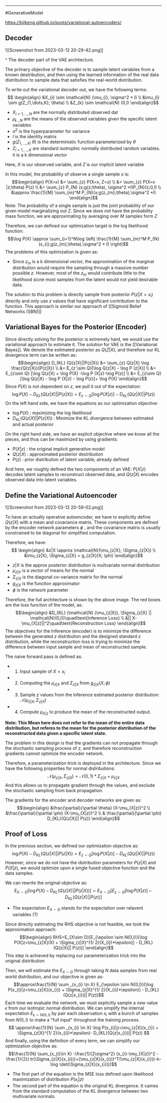 ------
#GenerativeModel 

https://bjlkeng.github.io/posts/variational-autoencoders/

## Decoder 

![[Screenshot from 2023-03-12 20-29-42.png]]

^ The decoder part of the VAE architecture.

The primary objective of the decoder is to sample latent variables from a known destribution, and then using the learned information of the real data distribution to sample data that satisfies the real-world distribution.

To write out the variational decoder out, we have the following terms:$$
\begin{align}
&X_{i} \sim \mathcal{N} (\mu_{i}, \sigma^2 * I) \\
&\mu_{i} \sim g(Z_{1,\dots,K}; \theta) \\
&Z_{k} \sim \mathcal{N} (0,I)
\end{align}$$
- $X_{i=1,\dots,N}$ are the normally distributed observed dat
- $\mu_{\mathbf{i}..,N}$ are the means of the observed variables given the specific latent variables
- $\sigma^2$ is the hyperparameter for variance
- $I$ is the identity matrix
- $g(Z_{1,\dots,K};\theta)$ is the deterministic function parameterized by $\theta$ 
- $Z_{i=1,\dots,K}$ are standard isotrophic normally distributed random variables. it is a k dimensional vector

Here, $X$ is our observed variable, and $Z$ is our implicit latent variable

In this model, the probability of observe a single sample $x$ is:
$$\begin{align}
P(X=x) &= \sum_{z} P(X=x, Z=z) \\
&= \sum_{z} P(X=x |z;\theta) P(z) \\
&= \sum_{z} P_{N} (x;g(z;\theta), \sigma^2 *I)P_{N}(z;0,I) \\
&\approx \frac{1}{M} \sum_{m}^M P_{N}(x;g(z_{m};\theta),\sigma^2 *I)
\end{align}$$
Note: The probability of a single sample is just the joint probability of our given model marginalizing out $Z$. Since we does not have the probability mass function, we are approximating by averaging over $M$ samples form $Z$

Therefore, we can defined our optimization target is the log likelihood function:
$$\log P(X) \approx \sum_{i=1}^N\log \left( \frac{1}{M} \sum_{m}^M P_{N}(x_{i};g(z_{m};\theta),\sigma^2 * I) \right)$$
The problems of this optimization is given as:

- Since $z_{m}$ is a k dimensional vector, the approximation of the marginal distribution would require the sampling through a massive number possible $z$. However, most of the $z_m$ would contribute little to the likelihood sicne most samples from the latent would not yield desirable data.

The solution to this problem is directly sample from posterior $P(z|X=x_{i})$ directly and only use $z$ values that have significant contribution to the function. This approach is similar our approach of [[Sigmoid Belief Networks (SBN)]] 

## Variational Bayes for the Posterior (Encoder)

Since directly solving for the posterior is extremely hard, we would use the variational approach to estimate it. The solution for VAE is the [[Variational Bayes]]. We denote the estimated posterior as $Q(Z|X)$, and therefore our KL divergence term can be written as:
$$\begin{align}
D_{KL} (Q(z|X)||P(z|X)) &= \sum_{z} Q(z|X) \log \frac{Q(z|X)}{P(z|X)} \\
&= E_{z \sim Q}[\log Q(z|X) - \log P (z|X)] \\
&= E_{z\sim Q} [\log Q(z|X) + \log P(X) -\log P (X|z)-\log P(z)] \\
&= E_{z\sim Q} [\log Q(z|X) - \log P (X|z) - \log P(z)]+ \log P(X)
\end{align}$$
Since $P(X)$ is not dependent on $z$, we pull it out of the expectation: $$\log P(X) - D_{KL} (Q(z|X)||P(z|X)) = E_{z \sim Q}[\log P(X|z)] - D_{KL}(Q(z|X)|| P(z))$$
On the left hand side, we have the equations as our optimization objective:

- $\log P(X)$ : maximizing the log likelihood
- $D_{KL} (Q(z|X)||P(z|X))$ : Minimize the KL divergence between estimated and actual posterior

On the right hand side, we have an explicit objective where we know all the pieces, and thus can be maximized by using gradients:

- $P(X|z)$ : the original implicit generative model
- $Q(z|X)$ : approximated posterior destribution
- $P(z)$ : prior distribution of latent variable, already defined

And here, we roughly defined the two components of an VAE: $P(X|z)$ decodes latent samples to reconstruct observed data, and $Q(z|X)$ encodes observed data into latent variables.

## Define the Variational Autoencoder

![[Screenshot from 2023-03-12 20-59-02.png]]

To have an actually operative autoencoder, we have to explicitly define $Q(z|X)$ with a mean and covariance matrix. These components are defined by the encoder network parameters $\phi$ , and the covariance matrix is usually constrained to be diagonal for simplified computation.

Therefore, we have: $$
\begin{align}
&z|X \approx \mathcal{N}(\mu_{z|X}, \Sigma_{z|X}) \\
&\mu_{z|X}, \Sigma_{z|X} = g_{z|X}(X; \phi)
\end{align}$$
- $z|X$ is the approx posterior distribution is multvariate normal distribution
- $\mu_{z|X}$ is a vector of means for the normal
- $\Sigma_{z|X}$ is the diagonal co-variance matrix for the normal
- $g_{z|X}$ is the function approximator
- $\phi$ is the network parameter

Therefore, the full architecture is shown by the above image. The red boxes are the loss function of the model, as:
$$\begin{align}
&D_{KL} (\mathcal{N} (\mu_{z|X}), \Sigma_{z|X} || \mathcal{N}(0,I))\quad\text{Inference Loss} \\
&|| X-\mu_{X|z}||^2\quad\text{Reconstruction Loss}
\end{align}$$
The objectives for the Inference (encoder) is to minimize the difference between the generated $z$ distribution and the designed standard $z$ distribution,  while the reconstruction loss is trying to minimize the difference between input sample and mean of reconstructed sample. 

The naive forward pass is defined as:

- 1. Input sample of $X=x_{i}$
- 2. Computing the $\mu_{z|X}$ and $\Sigma _{z|X}$ from $g_{z|X}(X;\phi)$
- 3. Sample $z$ values from the Inference estimated posterior distribution: $\mathcal{N} (\mu_{z|X}, \Sigma _{z|X})$
- 4. Compute $\mu_{X|z}$ to produce the mean of the reconstructed output. 

**Note: This Mean here does not refer to the mean of the entire data distribution, but referes to the mean for the posterior distribution of the reconstructed data given a specific latent state.**

The problem in this design is that the gradients can not propagate through the stochastic sampling process of $z$, and therefore reconstruction gradients cannot optimize the encoder network.

Therefore, a parameterization trick is deployed in the architecture. Since we have the following properties for normal distributions:
$$\mathcal{N}( \mu_{z|X},\Sigma_{z|X}) = \mathcal{N}(0,1) * \Sigma_{z|X} + \mu_{z|X}$$
And this allows us to propagate gradient through the values, and exclude the stochastic sampling from back propagation.

The gradients for the encoder and decoder networks are given as:
$$\begin{align}
&\frac{\partial}{\partial \theta} (X-\mu_{X|z})^2 \\
&\frac{\partial}{\partial \phi} (X-\mu_{X|z})^2 \\
& \frac{\partial}{\partial \phi} D_{KL}(Q(z|X)|| P(z))
\end{align}$$
## Proof of Loss

In the previous section, we defined our optimization objective as:
$$\log P(X) - D_{KL} (Q(z|X)||P(z|X)) = E_{z \sim Q}[\log P(X|z)] - D_{KL}(Q(z|X)|| P(z))$$
However, since we do not have the distribution parameters for $P(z|X)$ and $P(X|z)$, we would optimize upon a single fused objective function and the data samples. 

We can rewrite the original objective as:
$$E_{X\sim D}[\log P(X) - D_{KL} (Q(z|X)||P(z|X))] = E_{X\sim D}[E_{z \sim Q}[\log P(X|z)] - D_{KL}(Q(z|X)|| P(z))]$$
- The expectation $E_{X\sim D}$ stands for the expectation over relavent variables (?)

Since directly estimating the RHS objective is not feasible, we took the approximation approach:
$$\begin{align}
RHS=E_{X\sim D}[E_{\epsilon \sim N(0,I)}[\log P(X|z=\mu_{z|X}(X) + \Sigma_{z|X}^{1/ 2}(X_{i})*\epsilon)] - D_{KL}(Q(z|X)|| P(z))]
\end{align}$$
This step is achieved by replacing our parameterization trick into the original distribution

Then, we will estimate the $E_{X \sim D}$ through taking $N$ data samples from real world distribution, and our objective is given as:
$$\approx\frac{1}{N} \sum _{x_{i} \in X} E_{\epsilon \sim N(0,I)}[\log P(x_{i}|z=\mu_{z|X}(x_{i}) + \Sigma_{z|X}^{1/ 2}(X_{i})*\epsilon)] - D_{KL}(Q(z|x_{i})|| P(z))$$
Each time we evaluate the network, we must explicitly sample a _new_ value $\epsilon$ from our isotropic normal distribution. We can simplify the internal expectation $E_{\epsilon \sim N(0,I)}$ by pair each observation $x_{i}$ with a bunch of samples from $N(0,I)$ to make a "full input" throughout the training process. $$
\approx\frac{1}{N} \sum _{x_{i} \in X} \log P(x_{i}|z=\mu_{z|X}(x_{i}) + \Sigma_{z|X}^{1/ 2}(x_{i})*\epsilon)- D_{KL}(Q(z|x_{i})|| P(z))
$$
And finally, using the definition of every term, we can simplify our optimization objective as:
$$\frac{1}{N} \sum_{x_{i}\in X} -\frac{1}{2\sigma^2} (x_{i}-\mu_{X|z})^2 - \frac{1}{2}( tr(\Sigma_{z|X}(x_{i}))+(\mu_{z|X}(x_{i}))^T(\mu_{z|X}(x_{i}))-k-\log \det(\Sigma_{z|X}(x_{i})))$$
- The first part of the equation is the MSE loss defined upon likelihood maximization of distribution $P(x_{i}|z)$
- The second part of the equation is the original KL divergence. It cames from the standard computation of the KL divergence between two multivariate normals.